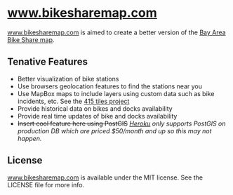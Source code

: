 www.bikesharemap.com
=========

www.bikesharemap.com is aimed to create a better version of the [ Bay Area Bike Share map](http://bayareabikeshare.com/stations).

Tenative Features
------

- Better visualization of bike stations
- Use browsers geolocation features to find the stations near you
- Use MapBox maps to include layers using custom data such as bike incidents, etc. See the [415 tiles project](https://github.com/415bike/415tiles)
- Provide historical data on bikes and docks availability
- Provide real time updates of bike and docks availability
- ~~Insert cool feature here using PostGIS~~ *[Heroku](www.heroku.com) only supports PostGIS on production DB which are priced $50/month and up so this may not happen.*

License
-----

www.bikesharemap.com is available under the MIT license. See the LICENSE file for more info.




